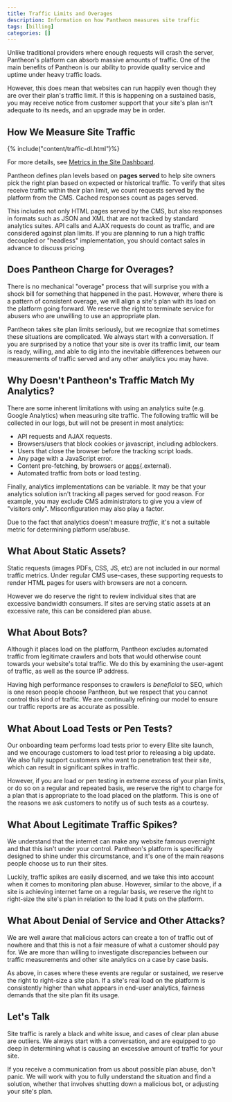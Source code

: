 ```yaml
---
title: Traffic Limits and Overages
description: Information on how Pantheon measures site traffic
tags: [billing]
categories: []
---
```


Unlike traditional providers where enough requests will crash the server, Pantheon's platform can absorb massive amounts of traffic. One of the main benefits of Pantheon is our ability to provide quality service and uptime under heavy traffic loads.

However, this does mean that websites can run happily even though they are over their plan's traffic limit. If this is happening on a sustained basis, you may receive notice from customer support that your site's plan isn't adequate to its needs, and an upgrade may be in order.

## How We Measure Site Traffic
{% include("content/traffic-dl.html")%}

For more details, see [Metrics in the Site Dashboard](/docs/metrics/).

Pantheon defines plan levels based on **pages served** to help site owners pick the right plan based on expected or historical traffic. To verify that sites receive traffic within their plan limit, we count requests served by the platform from the CMS. Cached responses count as pages served.

This includes not only HTML pages served by the CMS, but also responses in formats such as JSON and XML that are not tracked by standard analytics suites. API calls and AJAX requests do count as traffic, and are considered against plan limits. If you are planning to run a high traffic decoupled or "headless" implementation, you should contact sales in advance to discuss pricing.

## Does Pantheon Charge for Overages?

There is no mechanical "overage" process that will surprise you with a shock bill for something that happened in the past. However, where there is a pattern of consistent overage, we will align a site's plan with its load on the platform going forward. We reserve the right to terminate service for abusers who are unwilling to use an appropriate plan.

Pantheon takes site plan limits seriously, but we recognize that sometimes these situations are complicated. We always start with a conversation. If you are surprised by a notice that your site is over its traffic limit, our team is ready, willing, and able to dig into the inevitable differences between our measurements of traffic served and any other analytics you may have.

## Why Doesn't Pantheon's Traffic Match My Analytics?

There are some inherent limitations with using an analytics suite (e.g. Google Analytics) when measuring site traffic. The following traffic will be collected in our logs, but will not be present in most analytics:

 - API requests and AJAX requests.
 - Browsers/users that block cookies or javascript, including adblockers.
 - Users that close the browser before the tracking script loads.
 - Any page with a JavaScript error.
 - Content pre-fetching, by browsers or [apps](https://www.facebook.com/business/help/1514372351922333){.external}.
 - Automated traffic from bots or load testing.

Finally, analytics implementations can be variable. It may be that your analytics solution isn't tracking all pages served for good reason. For example, you may exclude CMS administrators to give you a view of "visitors only". Misconfiguration may also play a factor.

Due to the fact that analytics doesn't measure _traffic_, it's not a suitable metric for determining platform use/abuse.

## What About Static Assets?

Static requests (images PDFs, CSS, JS, etc) are not included in our normal traffic metrics. Under regular CMS use-cases, these supporting requests to render HTML pages for users with browsers are not a concern.

However we do reserve the right to review individual sites that are excessive bandwidth consumers. If sites are serving static assets at an excessive rate, this can be considered plan abuse.

## What About Bots?

Although it places load on the platform, Pantheon excludes automated traffic from legitimate crawlers and bots that would otherwise count towards your website's total traffic. We do this by examining the user-agent of traffic, as well as the source IP address.

Having high performance responses to crawlers is _beneficial_ to SEO, which is one reson people choose Pantheon, but we respect that you cannot control this kind of traffic. We are continually refining our model to ensure our traffic reports are as accurate as possible.

## What About Load Tests or Pen Tests?

Our onboarding team performs load tests prior to every Elite site launch, and we encourage customers to load test prior to releasing a big update. We also fully support customers who want to penetration test their site, which can result in significant spikes in traffic.

However, if you are load or pen testing in extreme excess of your plan limits, or do so on a regular and repeated basis, we reserve the right to charge for a plan that is appropriate to the load placed on the platform. This is one of the reasons we ask customers to notify us of such tests as a courtesy.

## What About Legitimate Traffic Spikes?

We understand that the internet can make any website famous overnight and that this isn't under your control. Pantheon's platform is specifically designed to shine under this circumstance, and it's one of the main reasons people choose us to run their sites.

Luckily, traffic spikes are easily discerned, and we take this into account when it comes to monitoring plan abuse. However, similar to the above, if a site is achieving internet fame on a regular basis, we reserve the right to right-size the site's plan in relation to the load it puts on the platform.

## What About Denial of Service and Other Attacks?

We are well aware that malicious actors can create a ton of traffic out of nowhere and that this is not a fair measure of what a customer should pay for. We are more than willing to investigate discrepancies between our traffic measurements and other site analytics on a case by case basis.

As above, in cases where these events are regular or sustained, we reserve the right to right-size a site plan. If a site's real load on the platform is consistently higher than what appears in end-user analytics, fairness demands that the site plan fit its usage.

## Let's Talk

Site traffic is rarely a black and white issue, and cases of clear plan abuse are outliers. We always start with a conversation, and are equipped to go deep in determining what is causing an excessive amount of traffic for your site.

If you receive a communication from us about possible plan abuse, don't panic. We will work with you to fully understand the situation and find a solution, whether that involves shutting down a malicious bot, or adjusting your site's plan.

